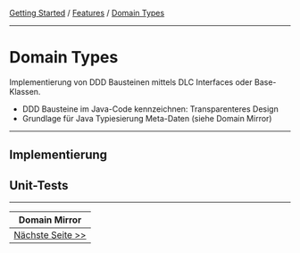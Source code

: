 <a href="../getting_started.md">Getting Started</a> / <a href="../features.md">Features</a> / <a href="./domain_types.md">Domain Types</a>

<hr/>

# Domain Types
Implementierung von DDD Bausteinen mittels DLC Interfaces oder Base-Klassen.
-   DDD Bausteine im Java-Code kennzeichnen: Transparenteres Design
-   Grundlage für Java Typiesierung Meta-Daten (siehe Domain Mirror)

<hr/>

## Implementierung

## Unit-Tests

<hr/>

|           **Domain Mirror**            |
|:--------------------------------------:|
| [Nächste Seite >>](./domain_mirror.md) |


